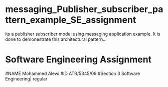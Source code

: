 # messaging_Publisher_subscriber_pattern_example_SE_assignment
its a publisher subscriber model using messaging application example. 
It is done to demonestrate this architectural pattern...
# Software Engineering Assignment
#NAME     Mohammed Alewi
#ID       ATR/5345/09
#Section  3 Software Engineering| regular 
